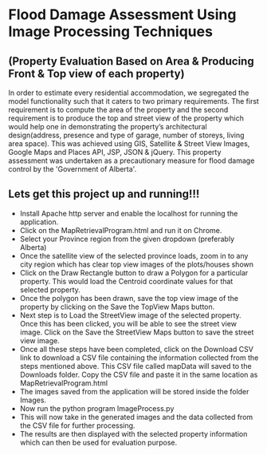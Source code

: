 # Flood Damage Assessment Using Image Processing Techniques 

## (Property Evaluation Based on Area & Producing Front & Top view of each property)


In order to estimate every residential accommodation, we segregated the model functionality such that it caters to two primary requirements. The first requirement is to compute the area of the property and the second requirement is to produce the top and street view of the property which would help one in demonstrating the property’s architectural design(address, presence and type of garage, number of storeys, living area space). This was achieved using GIS, Satellite &amp; Street View Images, Google Maps and Places API, JSP, JSON &amp; jQuery. This property assessment was undertaken as a precautionary measure for flood damage control by the 'Government of Alberta'.



## Lets get this project up and running!!!


* Install Apache http server and enable the localhost for running the application.
* Click on the MapRetrievalProgram.html and run it on Chrome.
* Select your Province region from the given dropdown (preferably Alberta)
* Once the satellite view of the selected province loads, zoom in to any city region which has clear top view images of the plots/houses shown
* Click on the Draw Rectangle button to draw a Polygon for a particular property. This would load the Centroid coordinate values for that selected property.
* Once the polygon has been drawn, save the top view image of the property by clicking on the Save the TopView Maps button. 
* Next step is to Load the StreetView image of the selected property. Once this has been clicked, you will be able to see the street view image. Click on the Save the StreetView Maps button to save the street view image.
* Once all these steps have been completed, click on the Download CSV link to download a CSV file containing the information collected from the steps mentioned above. This CSV file called mapData will saved to the Downloads folder. Copy the CSV file and paste it in the same location as MapRetrievalProgram.html
* The images saved from the application will be stored inside the folder Images.
* Now run the python program ImageProcess.py
* This will now take in the generated images and the data collected from the CSV file for further processing.
* The results are then displayed with the selected property information which can then be used for evaluation purpose.

